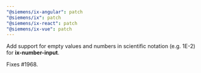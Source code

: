 ```yaml
---
"@siemens/ix-angular": patch
"@siemens/ix": patch
"@siemens/ix-react": patch
"@siemens/ix-vue": patch
---
```


Add support for empty values and numbers in scientific notation (e.g. 1E-2) for __ix-number-input__.

Fixes #1968.

